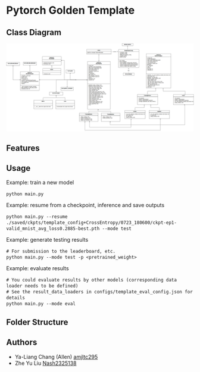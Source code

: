 # Pytorch Golden Template

## Class Diagram
<img src='./doc/PytorchTemplate-initialDesgin.png'>

## Features

## Usage

Example: train a new model
```
python main.py
```

Example: resume from a checkpoint, inference and save outputs
```
python main.py --resume ./saved/ckpts/template_config+CrossEntropy/0723_180600/ckpt-ep1-valid_mnist_avg_loss0.2885-best.pth --mode test
```

Example: generate testing results
```
# For submission to the leaderboard, etc.
python main.py --mode test -p <pretrained_weight>
```

Example: evaluate results
```
# You could evaluate results by other models (corresponding data loader needs to be defined)
# See the result_data_loaders in configs/template_eval_config.json for details
python main.py --mode eval
```

## Folder Structure

## Authors
* Ya-Liang Chang (Allen) [amjltc295](https://github.com/amjltc295)
* Zhe Yu Liu [Nash2325138](https://github.com/Nash2325138)

